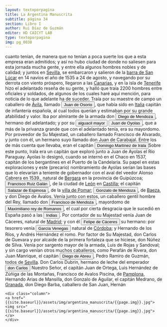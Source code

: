 ```yaml
---
layout: textoporpagina
title: La Argentina Manuscrita
subtitle: página 34
section: Libro I
author: Rui Díaz de Guzmán
editor: HD CAICYT LAB
type: textoporpagina
img: pg_0038
---
```


<div class="row">
    <div class="column">
cuanto tenían, de manera que no tenían a poca suerte los que a esta empresa eran admitidos; y así no hubo ciudad de donde no saliesen para esta jornada mucha gente, y entre ella algunos hombres nobles y de calidad; y juntos en <a href="https://recogito.pelagios.org/document/wzqxhk0h3vpikm/part/1/edit#972cb258-99c0-459c-894c-4ed576ce0ffd" target="_blank">Sevilla</a>, se embarcaron y salieron de la <a href="https://recogito.pelagios.org/document/wzqxhk0h3vpikm/part/1/edit#9b1299e7-135a-4bb6-bd63-118ff936d088" target="_blank">barra de San Lúcar</a> en 14 navíos el año de 1535 a 24 de agosto, y navegando por su derrota con viento próspero, llegaron a las <a href="https://recogito.pelagios.org/document/wzqxhk0h3vpikm/part/1/edit#9e7d92a2-3906-431a-b7c9-eb9266cfddac" target="_blank">Canarias</a>, y en la isla de <a href="https://recogito.pelagios.org/document/wzqxhk0h3vpikm/part/1/edit#129ce37f-9154-4aa5-a6bc-03a0a1434528" target="_blank">Tenerife</a> hizo el adelantado reseña de su gente, y halló que traía 2200 hombres entre oficiales y soldados, de algunos de los cuales haré aquí mención, para noticia de lo que adelante ha de suceder. Traía por su maestre de campo un caballero de <a href="https://recogito.pelagios.org/document/wzqxhk0h3vpikm/part/1/edit#1465cfec-6adc-4580-8cf8-e1674b77504a" target="_blank">Ávila</a>, llamado <button class="balloon" data-balloon-pos="up" data-balloon-length="large" data-balloon="Juan de Osorio (1511-1536), capitán de la expedición de Pedro de Mendoza. Cuando la armada llegó a la región de Río de Janeiro, fue acusado de intentar un motín contra el adelantado y ejecutado por su orden en el acto junto a otros supuestos conjurados. Esto repercutió muy negativamente entre gran parte de los hombres de la armada, quienes consideraban a Osorio un hombre valiente y respetable. Las extrañas circuntancias de su acusación y muerte fueron consideradas luego como un presagio (cuando ">Juan de Osorio</button>, que había sido en <a href="https://recogito.pelagios.org/document/wzqxhk0h3vpikm/part/1/edit#1fd4b447-09b2-4ae8-80e6-322dda566d6b" target="_blank">Italia</a> capitán de infantería española, al cual todos querían y estimaban por su grande afabilidad y valor. Iba por almirante de la armada don <button class="balloon" data-balloon-pos="up" data-balloon-length="large" data-balloon="Diego de Mendoza, hermano de Pedro. Murió en un enfrentamiento con nativos cerca de Buenos Aires, el día de Corpus Christi de 1536.">Diego de Mendoza</button>, hermano del adelantado; y por su <button class="balloon" data-balloon-pos="up" data-balloon-length="large" data-balloon="En este caso, Juan de Ayolas.">alguacil mayor</button> <button class="balloon" data-balloon-pos="up" data-balloon-length="large" data-balloon="Refiere a Juan de Ayolas (Briviesca de la Bureba, Corona de Castilla, 1493 o ¿ca. 1510? – Candelaria del Chaco Boreal, gobernación del Río de la Plata y del Paraguay, 1538) era un explorador español que fuera vecino fundador de la primera Buenos Aires, acompañando al adelantado Pedro de Mendoza, y que nominalmente fuera nombrado como teniente de gobernador general de Asunción en 1537, para convertirse al poco tiempo y en forma igualmente nominal en gobernador del Río de la Plata y del Paraguay p">Juan de Oyolas</button>, que a más de la privanza grande que con el adelantado tenía, era su mayordomo. Por proveedor de Su Majestad, un caballero llamado Francisco de Alvarado, y junto con él, un hermano suyo llamado don Juan de Carabajal. Entre los de más cuenta que llevaba, eran el capitán <button class="balloon" data-balloon-pos="up" data-balloon-length="large" data-balloon="Domingo Martínez de Irala (Vergara de la Hermandad de Guipúzcoa, Corona de Castilla, 1509 - Asunción del Paraguay, Virreinato del Perú, 3 de octubre de 1556) fue un conquistador, explorador y colonizador español que como lugarteniente de Juan de Ayolas quien lo nombrara interinamente hasta que regresara como teniente de gobernador de La Candelaria en 1537, luego lo sería de hecho, y posteriormente elegido por el pueblo según real cédula, como teniente de gobernador general de Asunción.Ocupó tres">Domingo Martínez de Irala</button><note target="recogito-b193802f-4bcf-4846-9a14-2f21c31493f6" resp="mjgandini">Sobre este punto, Irala era un capitán que exploró junto a Juan de Ayolas el Río Paraguay. Ayolas lo designó, cuando se internó en el Chaco en 1537, capitán de los bergantines en el Puerto de la Candelaria. Su papel en estas exploraciones y este (precario) nombramiento de Ayolas serían las bases que lo elevarían a teniente de gobernador con el aval del veedor Alonso Cabrera en 1539.</note>, natural de <a href="https://recogito.pelagios.org/document/wzqxhk0h3vpikm/part/1/edit#42365c32-61e3-43b5-bfda-d230ee6455bf" target="_blank">Bergara</a> en la provincia de Guipúzcoa; <button class="balloon" data-balloon-pos="up" data-balloon-length="large" data-balloon="Francisco Ruiz Galán, capitán de la armada de Pedro de Mendoza y uno de sus más cercanos colaboradores. Fue nombrado por el adelantado como gobernador del puerto de Buenos Aires. Galán fue así una importatante figura política de la región rioplatense, al punto de disputarle a Domingo de Irala la dirección de la provincia entre 1537 y 1539. Tras ello se pierden sus huellas documentales, por lo que se lo presume muerto antes de 1542.">Francisco Ruiz Galán</button>, de la ciudad de <a href="https://recogito.pelagios.org/document/wzqxhk0h3vpikm/part/1/edit#678bb0f8-c2dc-44a9-b8c9-7e24c530bc3b" target="_blank">León</a> en <a href="https://recogito.pelagios.org/document/wzqxhk0h3vpikm/part/1/edit#afbfcb21-dece-4c74-9314-a9782e3f3725" target="_blank">Castilla</a>; el capitán <button class="balloon" data-balloon-pos="up" data-balloon-length="large" data-balloon="Juan de Salazar y Espinoza (1508-1560) fue una de las figuras políticas más importantes de la temprana colonización del Río de la Plata. Fue un capitán de Pedro de Mendoza a quien el Adelantado le encargó la importante   misión de seguir la huella de Juan de Ayolas río arriba. En 1537 fundó un fuerte en la confluencia de los ríos Paraguay y Pilcomayo, con el acuerdo de los guaraníes carios de la región. De hecho, Salazar fue uno de los primeros capitanes en emparentase con los caciques carios y ">Salazar de Espinosa</button>, de la <a href="https://recogito.pelagios.org/document/wzqxhk0h3vpikm/part/1/edit#c5397d01-f44b-44d1-a00f-bcf67af8d646" target="_blank">villa de Pomar</a>; <button class="balloon" data-balloon-pos="up" data-balloon-length="large" data-balloon="Gonzalo de Mendoza (m. 1558) fue un destacado capitán de la armada de Pedro de Mendoza y luego de la conqusita del Río de la Plata y Paraguay. Realizó varios viajes desde le puerto de Buenos Aires a la costa de Brasil con la intención de obtener bastimentos y trajo consigo varios náufragos y lenguas instalados en el Brasil. Ya en el Paraguay, fue uno de los primeros capitanes españoles en emparentarse con los caciques carios de las cercanías de Asunción. Ocupó importantes cargos políticos y mili">Gonzalo de Mendoza</button>, de <a href="https://recogito.pelagios.org/document/wzqxhk0h3vpikm/part/1/edit#98fd3054-6ab6-4943-8165-d7ab291845d3" target="_blank">Baeza</a>, y don Diego de Avalos. Venía junto con estos, un caballero gentil hombre del Rey, llamado don <button class="balloon" data-balloon-pos="up" data-balloon-length="large" data-balloon="Don Francisco de Mendoza (n. 1515-1547), capitán de la caballería. Sus actuaciones incluyen haber mediado entre Domingo de Irala y Ruiz Galán en 1537 y 1539, participado en la represión del levantamiento de cacique guarambarense Aracaré y ser parte de la facción de Domingo de Irala contra la de Cabeza de Vaca en 1545. De hecho, sirvió como teniente de gobernador bajo su administración cuando Irala condujo una entrada al Chaco en 1547. En esta circunstancia, los partidarios de Cabeza de Vaca recu">Francisco de Mendoza</button>, mayordomo de <button class="balloon" data-balloon-pos="up" data-balloon-length="large" data-balloon="Maximiliano I de Habsburgo (1459-1519), Archiduque de Austria, rey de Romanos y emperador electo del Sacro Imperio Romano Germánico (1508-1519).">Maximiliano rey de Romanos</button>, el cual por cierta desgracia que le sucedió en España pasó a las <button class="balloon" data-balloon-pos="up" data-balloon-length="large" data-balloon="Las Indias Occidentales, una forma muy extendida de denominar a América en todo el período colonial.">Indias</button>. Por contador de su Majestad venía Juan de Cáceres, natural de <a href="https://recogito.pelagios.org/document/wzqxhk0h3vpikm/part/1/edit#fa4bd892-39c7-49d9-a636-0feb8abd04ca" target="_blank">Madrid</a>; y con él <button class="balloon" data-balloon-pos="up" data-balloon-length="large" data-balloon="Felipe de Cáceres cumplió funciones como contador y tesorero en la armada de Pedro de Mendoza y luego, en la conquista del Río de la Plata. Uno de los líderes de la facción contraria Cabeza de Vaca, estuvo implicado en todas las maniobras que condujeron a su destitución, prisión y destierro.">Felipe de Cáceres</button> su hermano: por tesorero venía <button class="balloon" data-balloon-pos="up" data-balloon-length="large" data-balloon="Garci Venegas (c. 1541-) Expedicionario con Pedro de Mendoza, capitán del puerto de Buena Esperanza y luego prestó varios servicios en Asunción bajo las órdenes de Domingo de Irala, de quien recibió el cargo de Regidor de su Cabildo. Este le encargó que saliera al encuentro de las balsas que Cabeza de Vaca había enviado por el Paraná cuando realizó su entrada en la región. Cabeza de Vaca lo encarceló por ejercer el cargo de tesorero sin nombramiento real en 1543. Participó activamente en el derr">García Venegas</button> natural de <a href="https://recogito.pelagios.org/document/wzqxhk0h3vpikm/part/1/edit#4766e6af-b820-437a-89da-3ee4b7bde3d0" target="_blank">Córdoba</a>; y Hernando de los Ríos, y Andrés Hernández el romo. Por factor de Su Majestad, don Carlos de Guevara y por alcaide de la primera fortaleza que se hiciese, don Núñez de Silva. Venía por sargento mayor de la armada, Luis de Rojas y Sandoval; y sin cargo venían otros muchos caballeros, como Perafán de Rivera, don Juan Manrique, el capitán <button class="balloon" data-balloon-pos="up" data-balloon-length="large" data-balloon="Diego de Abreu (m. 1549). Expedicionario que entró al Río de la Plata con Pedro de Mendoza. Durante los conflictos entre las facciones de Cabeza de Vaca y Domingo de Irala tomó partida por la del gobernador, al punto que en 1547, fue nombrado él mismo gobernador interino por los vecinos leales al segundo adelantado aprovechando la partida de Domingo de Irala de la ciudad de Asunción. Finalmente este se impondría y Abreu fue ajusticiado en 1549.">Diego de Abreu</button>, Pedro Ramiro de Guzmán, todos de <a href="https://recogito.pelagios.org/document/wzqxhk0h3vpikm/part/1/edit#22600c9b-6d82-4bb5-ae23-1ee7da5c71ec" target="_blank">Sevilla</a>. Don Carlos Dubrin, hermano de leche del emperador <button class="balloon" data-balloon-pos="up" data-balloon-length="large" data-balloon="Carlos I de España, V de Alemania (1500-1558) fue rey de España entre 1516 y 1558 y Emperador de Alemancia entre 1520-1558. Heredó y consolidó un amplio conjunto territorial dinástico que incluía territorios en España, Italia, los Países Bajos y Alemania.">don Carlos</button> Nuestro Señor, el capitán Juan de Ortega, Luis Hernández de Zúñiga de las Montañas, Francisco de Avalos Piscina, de <a href="https://recogito.pelagios.org/document/wzqxhk0h3vpikm/part/1/edit#5e004611-3f41-4738-b7c8-a1f2d97f2de9" target="_blank">Pamplona</a>, Hernando Arias de Mansilla, don Gonzalo de Aguilar, el capitán Medrano, de <a href="https://recogito.pelagios.org/document/wzqxhk0h3vpikm/part/1/edit#f6723a94-cb3b-4e18-94a9-3d1b09d778d3" target="_blank">Granada</a>, don Diego Barba, caballero de San Juan, Hernán     </div>

    <div class="column">
    <a href="{{site.baseurl}}/assets/img/argentina_manuscrita/{{page.img}}.jpg"><img src="{{site.baseurl}}/assets/img/argentina_manuscrita/{{page.img}}.jpg"></a>
    </div>
</div>